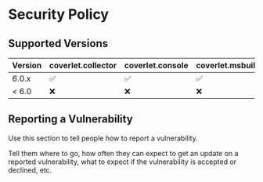 # Security Policy

## Supported Versions

| Version | coverlet.collector | coverlet.console | coverlet.msbuild |
| ------- | ------------------ |----------------- |----------------- |
| 6.0.x   | :white_check_mark: | :white_check_mark: | :white_check_mark: |
| < 6.0   | :x:                | :x: | :x: |

## Reporting a Vulnerability

Use this section to tell people how to report a vulnerability.

Tell them where to go, how often they can expect to get an update on a
reported vulnerability, what to expect if the vulnerability is accepted or
declined, etc.
